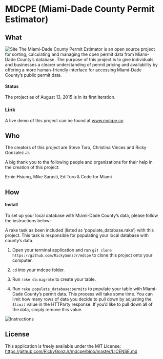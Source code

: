 # MDCPE (Miami-Dade County Permit Estimator)

## What
![Site](http://i.imgur.com/QLYcRCj.png)
The Miami-Dade County Permit Estimator is an open source project for sorting, calculating
and managing the open permit data from Miami-Dade County’s database. The purpose of
this project is to give individuals and businesses a clearer understanding of permit
pricing and availability by offering a more human-friendly interface for accessing Miami-Dade County’s public permit data.

#### Status
The project as of August 13, 2015 is in its first iteration.

### Link
A live demo of this project can be found at www.mdcpe.co

## Who
The creators of this project are Steve Toro, Christina Vinces and Ricky Gonzalez Jr.

A big thank you to the following people and organizations for their help in the creation of this project:

Ernie Hsiung, Mike Sarasti, Ed Toro & Code for Miami

## How
#### Install
To set up your local database with Miami-Dade County’s data, please follow the
instructions below:

A rake task as been included (listed as ‘populate_database.rake’) with this
project. This task is responsible for populating your local database with county’s
data.


1. Open your terminal application and run `git clone https://github.com/RickyGonzJr/mdcpe` to clone this project onto your computer.

2. `cd` into your mdcpe folder.

3. Run `rake db:migrate` to create your table.

4. Run `rake populate_database:permits` to populate your table with Miami-Dade County’s permit data. This process will take some time. You can limit how many rows of data you decide to pull down by adjusting the `$limit` value in the HTTParty response. If you’d like to pull down all of the data, simply remove this value.

![Instructions](http://i.imgur.com/oexvF9u.png)

## License
This application is freely available under the MIT License: https://github.com/RickyGonzJr/mdcpe/blob/master/LICENSE.md
